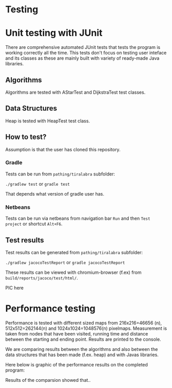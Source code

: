 # Testing

# Unit testing with JUnit

There are comprehensive automated JUnit tests that tests the program is working correctly all the time. This tests don't focus on testing user inteface and its classes as these are mainly built with variety of ready-made Java libraries. 

## Algorithms

Algorithms are tested with AStarTest and DijkstraTest test classes. 

## Data Structures

Heap is tested with HeapTest test class. 

## How to test?

Assumption is that the user has cloned this repository.

### Gradle

 Tests can be run from `pathing/tiralabra` subfolder:

`./gradlew test` or `gradle test`

That depends what version of gradle user has. 

### Netbeans

Tests can be run via netbeans from navigation bar `Run` and then `Test project` or shortcut `Alt+F6`.

## Test results

Test results can be generated from `pathing/tiralabra` subfolder:

`./gradlew jacocoTestReport` or `gradle jacocoTestReport`

These results can be viewed with chromium-browser (f.ex) from `build/reports/jacoco/test/html/`. 

PIC here

# Performance testing

Performance is tested with different sized maps from 216x216=46656 (n), 512x512=262144(n) and 1024x1024=1048576(n) pixelmaps. Measurement is taken from nodes that have been visited, running time and distance between the starting and ending point. Results are printed to the console. 

We are comparing results between the algorithms and also between the data structures that has been made (f.ex. heap) and with Javas libraries.

Here below is graphic of the performance results on the completed program:

Results of the comparsion showed that..